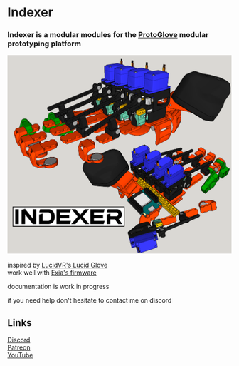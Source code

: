 # Indexer
### Indexer is a modular modules for the [ProtoGlove](https://github.com/Valsvirtuals/ProtoGlove) modular prototyping platform

![alt text](https://github.com/Valsvirtuals/Indexer/blob/main/media/title.png?raw=true)

inspired by [LucidVR's Lucid Glove](https://github.com/LucidVR/lucidgloves)  
work well with [Exia's firmware](https://github.com/JohnRThomas/OpenGloves-Firmware)

documentation is work in progress

if you need help don't hesitate to contact me on discord

## Links

[Discord](https://discord.gg/g6XpeCnUfG)  
[Patreon](https://www.patreon.com/valsvirtuals)  
[YouTube](https://www.youtube.com/c/WalooW)
